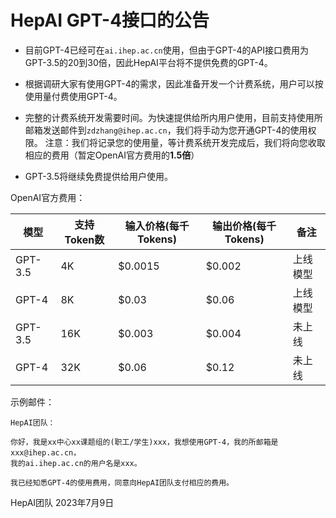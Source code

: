 
# HepAI GPT-4接口的公告

+ 目前GPT-4已经可在`ai.ihep.ac.cn`使用，但由于GPT-4的API接口费用为GPT-3.5的20到30倍，因此HepAI平台将不提供免费的GPT-4。

+ 根据调研大家有使用GPT-4的需求，因此准备开发一个计费系统，用户可以按使用量付费使用GPT-4。

+ 完整的计费系统开发需要时间。为快速提供给所内用户使用，目前支持使用所邮箱发送邮件到`zdzhang@ihep.ac.cn`，我们将手动为您开通GPT-4的使用权限。
注意：我们将记录您的使用量，等计费系统开发完成后，我们将向您收取相应的费用（暂定OpenAI官方费用的**1.5倍**）
+ GPT-3.5将继续免费提供给用户使用。

OpenAI官方费用：

| 模型 | 支持Token数 | 输入价格(每千Tokens) | 输出价格(每千Tokens) | 备注 |
| --- | --- | --- | --- | --- |
| GPT-3.5 | 4K | $0.0015 | $0.002 | 上线模型 |
| GPT-4 | 8K | $0.03 | $0.06 | 上线模型 |
| GPT-3.5 | 16K | $0.003 | $0.004 | 未上线 |
| GPT-4 | 32K | $0.06 | $0.12 | 未上线| 


示例邮件：
    
    HepAI团队：
    
    你好，我是xx中心xx课题组的(职工/学生)xxx，我想使用GPT-4，我的所邮箱是xxx@ihep.ac.cn，
    我的ai.ihep.ac.cn的用户名是xxx。

    我已经知悉GPT-4的使用费用，同意向HepAI团队支付相应的费用。



HepAI团队
2023年7月9日






